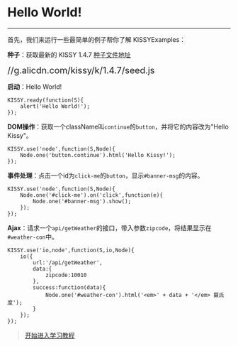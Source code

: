 
# Hello World!

--------------------------------------------

首先，我们来运行一些最简单的例子帮你了解 KISSY<span class="badge">Examples</span>：

**种子**：获取最新的 KISSY 1.4.7 [种子文件地址](//g.alicdn.com/kissy/k/1.4.7/seed.js)

<div class="alert alert-info">
	<div style="font-size:20px;">//g.alicdn.com/kissy/k/1.4.7/seed.js</div>
</div>

**启动**：Hello World!

	KISSY.ready(function(S){
		alert('Hello World!');
	});

**DOM操作**：获取一个className叫`continue`的`button`，并将它的内容改为"Hello Kissy"。

	KISSY.use('node',function(S,Node){
		Node.one('button.continue').html('Hello Kissy!');
	});

**事件处理**：点击一个id为`click-me`的`button`，显示`#banner-msg`的内容。

	KISSY.use('node',function(S,Node){
		Node.one('#click-me').on('click',function(e){
			Node.one('#banner-msg').show();
		});
	});

**Ajax**：请求一个`api/getWeather`的接口，带入参数`zipcode`，将结果显示在`#weather-con`中。

	KISSY.use('io,node',function(S,io,Node){
		io({
			url:'/api/getWeather',
			data:{
				zipcode:10010
			},
			success:function(data){
				Node.one('#weather-con').html('<em>' + data + '</em> 摄氏度');
			}
		});
	});

> [开始进入学习教程](startup.html)